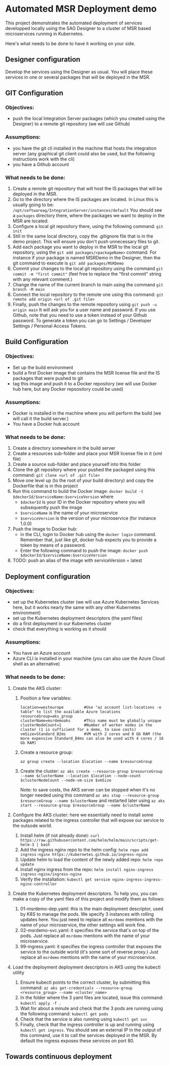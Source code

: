 # Automated MSR Deployment demo

This project demonstrates the automated deployment of services developped locally using the SAG Designer to a cluster of MSR based microservices running in Kubernetes.

Here's what needs to be done to have it working on your side.

## Designer configuration

Develop the services using the Designer as usual. You will place these services in one or several packages that will be deployed in the MSR.

## GIT Configuration

### Objectives: 
- push the local Integration Server packages (which you created using the Designer) to a remote git repository (we will use Github)

### Assumptions:
- you have the git cli installed in the machine that hosts the integration server (any graphical git client could also be used, but the following instructions work with the cli)
- you have a Github account

### What needs to be done:
1.  Create a remote git repository that will host the IS packages that will be deployed in the MSR.
2.  Go to the directory where the IS packages are located. In Linux this is usually going to be: `/opt/softwareag/IntegrationServer/instances/default`
    You should see a `packages` directory there, where the packages we want to deploy in the MSR are located.
3.  Configure a local git repository there, using the following command: `git init`
4.  Still in the same local directory, copy the .gitignore file that is in the demo project. This will ensure you don't push unnecessary files to git.
5.  Add each package you want to deploy in the MSR to the local git repository, using the `git add packages/<packageName>` command.
    For instance if your package is named MSRDemo in the Designer, then the git command to execute is `git add packages/MSRDemo`
6.  Commit your changes to the local git repository using the command `git commit -m "first commit"` (feel free to replace the "first commit" string with any relevant comment.)
7.  Change the name of the current branch to main using the command `git branch -M main`
8.  Connect the local repository to the remote one using this command: `git remote add origin <url of .git file>`
9.  Finally, push the changes to the remote repository using `git push -u origin main`
    It will ask you for a user name and password. If you use Github, note that you need to use a token instead of your Github password. To generate a token you can go to Settings / Developer Settings / Personal Access Tokens.

## Build Configuration

### Objectives: 
-   Set up the build environment
-   build a first Docker image that contains the MSR license file and the IS packages that were pushed to git
-   tag this image and push it to a Docker repository (we will use Docker hub here, but any Docker repsository could be used)

### Assumptions:
-   Docker is installed in the machine where you will perform the build (we will call it the build server.)
-   You have a Docker hub account

### What needs to be done:
1.  Create a directory somewhere in the build server
2.  Create a resources sub-folder and place your MSR license file in it (xml file)
3.  Create a source sub-folder and place yourself into this folder
4.  Clone the git repository where your pushed the packaged using this command: `git clone <url of .git file>`
5.  Move one level up (to the root of your build directory) and copy the Dockerfile that is in this project
6.  Run this command to build the Docker image: `docker build -t $dockerId/$serviceName:$serviceVersion` where
    - `$dockerId` is your ID in the Docker repository where you will subsequently push the image
    - `$serviceName` is the name of your microservice
    - `$serviceVersion` is the version of your microservice (for instance 1.0.0)
7.  Push the image to Docker hub: 
    - in the CLI, login to Docker hub using the `docker login` command. Remember that, just like git, docker hub expects you to provide a token by means of a password.
    - Enter the following command to push the image: `docker push $dockerId/$serviceName:$serviceVersion`
8.  TODO: push an alias of the image with serviceVersion = latest

## Deployment configuration

### Objectives: 
-   set up the Kubernetes cluster (we will use Azure Kubernetes Services here, but it works nearly the same with any other Kubernetes environment)
-   set up the Kubernetes deployment descriptors (the yaml files)
-   do a first deployment in our Kubernetes cluster
-   check that everything is working as it should

### Assumptions:
-   You have an Azure account
-   Azure CLI is installed in your machine (you can also use the Azure Cloud shell as an alternative)

### What needs to be done:
1.  Create the AKS cluster:
    1.  Position a few variables:
        ```
        location=westeurope         #Use "az account list-locations -o table" to list the available Azure locations
        resourceGroup=aks_group
        clusterName=msrdemoaks      #This name must be globally unique
        clusterNodeCount=1          #Number of worker nodes in the cluster (1 is sufficient for a demo, to save costs)
        vmSize=Standard_B2ms        #VM with 2 cores and 8 Gb RAM (the more expensive Standard_B4ms can also be used with 4 cores / 16 Gb RAM)
        ```
    2.  Create a resource group: 
        ```
        az group create --location $location --name $resourceGroup
        ```
    3.  Create the cluster: 
        `az aks create --resource-group $resourceGroup --name $clusterName --location $location --node-count $clusterNodeCount --node-vm-size $vmSize`

        Note: to save costs, the AKS server can be stopped when it's no longer needed using this command `az aks stop --resource-group $resourceGroup --name $clusterName` and restarted later using `az aks start --resource-group $resourceGroup --name $clusterName`
        
2.  Configure the AKS cluster: here we essentially need to install some packages related to the ingress controller that will expose our service to the outsode world.
    1.  Install helm (if not already done): `curl https://raw.githubusercontent.com/helm/helm/main/scripts/get-helm-3 | bash`
    2.  Add the ingress nginx repo to the helm config: `helm repo add ingress-nginx https://kubernetes.github.io/ingress-nginx`
    3.  Update helm to load the content of the newly added repo: `helm repo update`
    4.  Install nginx ingress from the repo: `helm install nginx-ingress ingress-nginx/ingress-nginx`
    5.  Verify the installation: `kubectl get service nginx-ingress-ingress-nginx-controller`
        
3.  Create the Kubernetes deployment descriptors. To help you, you can make a copy of the yaml files of this project and modify them as follows:
    1. 01-msrdemo-dep.yaml: this is the main deployment descriptor, used by K8S to manage the pods. We specify 3 instances with rolling updates here. You just need to replace all `msrdemo` mentions with the name of your microservice, the other settings will work fine.
    2. 02-msrdemo-svc.yaml: it specifies the service that's on top of the pods. Just replace all `msrdemo` mentions with the name of your microservice.
    3. 99-ingress.yaml: it specifies the ingress controller that exposes the service to the outside world (it's some sort of reverse proxy.) Just replace all `msrdemo` mentions with the name of your microservice.

4.  Load the deployment deployment descriptors in AKS using the kubectl utility
    1.  Ensure kubectl points to the correct cluster, by submitting this command: `az aks get-credentials --resource-group <resource_group> --name <cluster_name>`
    2.  In the folder where the 3 yaml files are located, issue this command: `kubectl apply -f .`
    3.  Wait for about a minute and check that the 3 pods are running using the following command: `kubectl get pods`
    4.  Check that the service is also running using `kubectl get svc`
    5.  Finally, check that the ingress controller is up and running using `kubectl get ingress`. You should see an external IP in the output of this command, use it to call the services deployed in the MSR. By default the ingress exposes these services on port 80.

## Towards continuous deployment
